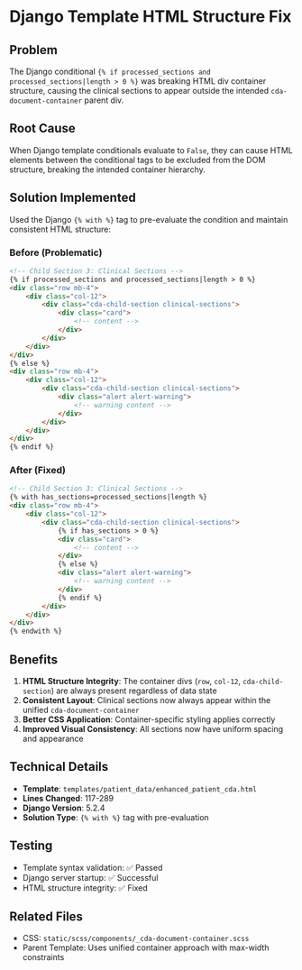 # Django Template HTML Structure Fix

## Problem

The Django conditional `{% if processed_sections and processed_sections|length > 0 %}` was breaking HTML div container structure, causing the clinical sections to appear outside the intended `cda-document-container` parent div.

## Root Cause

When Django template conditionals evaluate to `False`, they can cause HTML elements between the conditional tags to be excluded from the DOM structure, breaking the intended container hierarchy.

## Solution Implemented

Used the Django `{% with %}` tag to pre-evaluate the condition and maintain consistent HTML structure:

### Before (Problematic)

```html
<!-- Child Section 3: Clinical Sections -->
{% if processed_sections and processed_sections|length > 0 %}
<div class="row mb-4">
    <div class="col-12">
        <div class="cda-child-section clinical-sections">
            <div class="card">
                <!-- content -->
            </div>
        </div>
    </div>
</div>
{% else %}
<div class="row mb-4">
    <div class="col-12">
        <div class="cda-child-section clinical-sections">
            <div class="alert alert-warning">
                <!-- warning content -->
            </div>
        </div>
    </div>
</div>
{% endif %}
```

### After (Fixed)

```html
<!-- Child Section 3: Clinical Sections -->
{% with has_sections=processed_sections|length %}
<div class="row mb-4">
    <div class="col-12">
        <div class="cda-child-section clinical-sections">
            {% if has_sections > 0 %}
            <div class="card">
                <!-- content -->
            </div>
            {% else %}
            <div class="alert alert-warning">
                <!-- warning content -->
            </div>
            {% endif %}
        </div>
    </div>
</div>
{% endwith %}
```

## Benefits

1. **HTML Structure Integrity**: The container divs (`row`, `col-12`, `cda-child-section`) are always present regardless of data state
2. **Consistent Layout**: Clinical sections now always appear within the unified `cda-document-container`
3. **Better CSS Application**: Container-specific styling applies correctly
4. **Improved Visual Consistency**: All sections now have uniform spacing and appearance

## Technical Details

- **Template**: `templates/patient_data/enhanced_patient_cda.html`
- **Lines Changed**: 117-289
- **Django Version**: 5.2.4
- **Solution Type**: `{% with %}` tag with pre-evaluation

## Testing

- Template syntax validation: ✅ Passed
- Django server startup: ✅ Successful
- HTML structure integrity: ✅ Fixed

## Related Files

- CSS: `static/scss/components/_cda-document-container.scss`
- Parent Template: Uses unified container approach with max-width constraints
